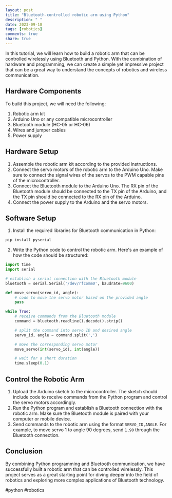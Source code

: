 ```yaml
---
layout: post
title: "Bluetooth-controlled robotic arm using Python"
description: " "
date: 2023-09-18
tags: [robotics]
comments: true
share: true
---
```


In this tutorial, we will learn how to build a robotic arm that can be controlled wirelessly using Bluetooth and Python. With the combination of hardware and programming, we can create a simple yet impressive project that can be a great way to understand the concepts of robotics and wireless communication.

## Hardware Components

To build this project, we will need the following:

1. Robotic arm kit
2. Arduino Uno or any compatible microcontroller
3. Bluetooth module (HC-05 or HC-06)
4. Wires and jumper cables
5. Power supply

## Hardware Setup

1. Assemble the robotic arm kit according to the provided instructions.
2. Connect the servo motors of the robotic arm to the Arduino Uno. Make sure to connect the signal wires of the servos to the PWM capable pins of the microcontroller.
3. Connect the Bluetooth module to the Arduino Uno. The RX pin of the Bluetooth module should be connected to the TX pin of the Arduino, and the TX pin should be connected to the RX pin of the Arduino.
4. Connect the power supply to the Arduino and the servo motors.

## Software Setup

1. Install the required libraries for Bluetooth communication in Python:

```python
pip install pyserial
```

2. Write the Python code to control the robotic arm. Here's an example of how the code should be structured:

```python
import time
import serial

# establish a serial connection with the Bluetooth module
bluetooth = serial.Serial('/dev/rfcomm0', baudrate=9600)

def move_servo(servo_id, angle):
    # code to move the servo motor based on the provided angle
    pass

while True:
    # receive commands from the Bluetooth module
    command = bluetooth.readline().decode().strip()

    # split the command into servo ID and desired angle
    servo_id, angle = command.split(',')

    # move the corresponding servo motor
    move_servo(int(servo_id), int(angle))

    # wait for a short duration
    time.sleep(0.1)
```

## Control the Robotic Arm

1. Upload the Arduino sketch to the microcontroller. The sketch should include code to receive commands from the Python program and control the servo motors accordingly.
2. Run the Python program and establish a Bluetooth connection with the robotic arm. Make sure the Bluetooth module is paired with your computer or mobile device.
3. Send commands to the robotic arm using the format `SERVO_ID,ANGLE`. For example, to move servo 1 to angle 90 degrees, send `1,90` through the Bluetooth connection.

## Conclusion

By combining Python programming and Bluetooth communication, we have successfully built a robotic arm that can be controlled wirelessly. This project serves as a great starting point for diving deeper into the field of robotics and exploring more complex applications of Bluetooth technology.

#python #robotics